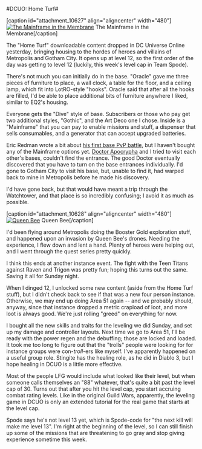 #DCUO: Home Turf#

[caption id="attachment\_10627" align="aligncenter" width="480"][![](http://westkarana.com/wp-content/uploads/2013/01/LAIR_FLOORPLAN_01_MATINEE-PC-29-23.20.570-480x343.jpg "The Mainframe in the Membrane")](http://westkarana.com/wp-content/uploads/2013/01/LAIR_FLOORPLAN_01_MATINEE-PC-29-23.20.570.jpg) The Mainframe in the Membrane[/caption]

The "Home Turf" downloadable content dropped in DC Universe Online yesterday, bringing housing to the hordes of heroes and villains of Metropolis and Gotham City. It opens up at level 12, so the first order of the day was getting to level 12 (luckily, this week's level cap in Team Spode).

There's not much you can initially do in the base. "Oracle" gave me three pieces of furniture to place, a wall clock, a table for the floor, and a ceiling lamp, which fit into LotRO-style "hooks". Oracle said that after all the hooks are filled, I'd be able to place additional bits of furniture anywhere I liked, similar to EQ2's housing.

Everyone gets the "Dive" style of base. Subscribers or those who pay get two additional styles, "Gothic", and the Art Deco one I chose. Inside is a "Mainframe" that you can pay to enable missions and stuff, a dispenser that sells consumables, and a generator that can accept upgraded batteries.

Eric Redman wrote a bit about [his first base PvP battle](https://plus.google.com/113866940190428695218/posts/9tSEt5zGpxK), but I haven't bought any of the Mainframe options yet. [Doctor Apocrypha](https://plus.google.com/105458202710353981776/posts/GnzeWGqJKWY) and I tried to visit each other's bases, couldn't find the entrance. The good Doctor eventually discovered that you have to turn on the base entrances individually. I'd gone to Gotham City to visit his base, but, unable to find it, had warped back to mine in Metropolis before he made his discovery.

I'd have gone back, but that would have meant a trip through the Watchtower, and that place is so incredibly confusing; I avoid it as much as possible.

[caption id="attachment\_10628" align="aligncenter" width="480"][![](http://westkarana.com/wp-content/uploads/2013/01/792832-queen_bee_10-480x361.jpg "Queen Bee")](http://westkarana.com/wp-content/uploads/2013/01/792832-queen_bee_10.jpg) Queen Bee[/caption]

I'd been flying around Metropolis doing the Booster Gold exploration stuff, and happened upon an invasion by Queen Bee's drones. Needing the experience, I flew down and lent a hand. Plenty of heroes were helping out, and I went through the quest series pretty quickly.

I think this ends at another instance event. The fight with the Teen Titans against Raven and Trigon was pretty fun; hoping this turns out the same. Saving it all for Sunday night.

When I dinged 12, I unlocked some new content (aside from the Home Turf stuff), but I didn't check back to see if that was a new four person instance. Otherwise, we may end up doing Area 51 again -- and we probably should, anyway, since that instance dropped a metric crapload of loot, and more loot is always good. We're just rolling "greed" on everything for now.

I bought all the new skills and traits for the leveling we did Sunday, and set up my damage and controller layouts. Next time we go to Area 51, I'll be ready with the power regen and the debuffing; those are locked and loaded. It took me too long to figure out that the "trolls" people were looking for for instance groups were con-*troll*-ers like myself. I've apparently happened on a useful group role. Stingite has the healing role, as he did in Diablo 3, but I hope healing in DCUO is a little more effective.

Most of the people LFG would include what looked like their level, but when someone calls themselves an "88" whatever, that's quite a bit past the level cap of 30. Turns out that after you hit the level cap, you start accruing combat rating levels. Like in the original Guild Wars, apparently, the leveling game in DCUO is only an extended tutorial for the real game that starts at the level cap.

Spode says he's not level 13 yet, which is Spode-code for "the next kill will make me level 13". I'm right at the beginning of the level, so I can still finish up some of the missions that are threatening to go gray and stop giving experience sometime this week.

